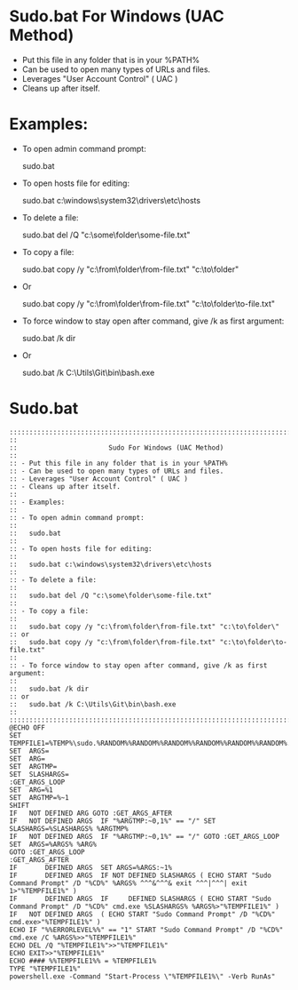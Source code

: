 # Sudo.bat For Windows (UAC Method)

- Put this file in any folder that is in your %PATH%
- Can be used to open many types of URLs and files.
- Leverages "User Account Control" ( UAC )
- Cleans up after itself.

# Examples:

- To open admin command prompt:

  sudo.bat

- To open hosts file for editing:

  sudo.bat c:\windows\system32\drivers\etc\hosts

- To delete a file:

  sudo.bat del /Q "c:\some\folder\some-file.txt"

- To copy a file:

  sudo.bat copy /y "c:\from\folder\from-file.txt" "c:\to\folder\"

- Or
 
  sudo.bat copy /y "c:\from\folder\from-file.txt" "c:\to\folder\to-file.txt"

- To force window to stay open after command, give /k as first argument:

  sudo.bat /k dir

- Or

  sudo.bat /k C:\Utils\Git\bin\bash.exe

# Sudo.bat

```
::::::::::::::::::::::::::::::::::::::::::::::::::::::::::::::::::::::::::::::::
::
::                       Sudo For Windows (UAC Method)
::
:: - Put this file in any folder that is in your %PATH%
:: - Can be used to open many types of URLs and files.
:: - Leverages "User Account Control" ( UAC )
:: - Cleans up after itself.
::
:: - Examples:
::
:: - To open admin command prompt:
::
::   sudo.bat
::
:: - To open hosts file for editing:
::
::   sudo.bat c:\windows\system32\drivers\etc\hosts
::
:: - To delete a file:
::
::   sudo.bat del /Q "c:\some\folder\some-file.txt"
::
:: - To copy a file:
::
::   sudo.bat copy /y "c:\from\folder\from-file.txt" "c:\to\folder\"
:: or
::   sudo.bat copy /y "c:\from\folder\from-file.txt" "c:\to\folder\to-file.txt"
::
:: - To force window to stay open after command, give /k as first argument:
::
::   sudo.bat /k dir
:: or
::   sudo.bat /k C:\Utils\Git\bin\bash.exe
::
::::::::::::::::::::::::::::::::::::::::::::::::::::::::::::::::::::::::::::::::
@ECHO OFF
SET  TEMPFILE1=%TEMP%\sudo.%RANDOM%%RANDOM%%RANDOM%%RANDOM%%RANDOM%%RANDOM%.bat
SET  ARGS=
SET  ARG=
SET  ARGTMP=
SET  SLASHARGS=
:GET_ARGS_LOOP
SET  ARG=%1
SET  ARGTMP=%~1
SHIFT
IF   NOT DEFINED ARG GOTO :GET_ARGS_AFTER
IF   NOT DEFINED ARGS  IF "%ARGTMP:~0,1%" == "/" SET SLASHARGS=%SLASHARGS% %ARGTMP%
IF   NOT DEFINED ARGS  IF "%ARGTMP:~0,1%" == "/" GOTO :GET_ARGS_LOOP
SET  ARGS=%ARGS% %ARG%
GOTO :GET_ARGS_LOOP
:GET_ARGS_AFTER
IF       DEFINED ARGS  SET ARGS=%ARGS:~1%
IF       DEFINED ARGS  IF NOT DEFINED SLASHARGS ( ECHO START "Sudo Command Prompt" /D "%CD%" %ARGS% ^^^&^^^& exit ^^^|^^^| exit 1>"%TEMPFILE1%" )
IF       DEFINED ARGS  IF     DEFINED SLASHARGS ( ECHO START "Sudo Command Prompt" /D "%CD%" cmd.exe %SLASHARGS% %ARGS%>"%TEMPFILE1%" )
IF   NOT DEFINED ARGS  ( ECHO START "Sudo Command Prompt" /D "%CD%" cmd.exe>"%TEMPFILE1%" )
ECHO IF "%%ERRORLEVEL%%" == "1" START "Sudo Command Prompt" /D "%CD%" cmd.exe /C %ARGS%>>"%TEMPFILE1%"
ECHO DEL /Q "%TEMPFILE1%">>"%TEMPFILE1%"
ECHO EXIT>>"%TEMPFILE1%"
ECHO #### %%TEMPFILE1%% = %TEMPFILE1%
TYPE "%TEMPFILE1%"
powershell.exe -Command "Start-Process \"%TEMPFILE1%\" -Verb RunAs"
```
